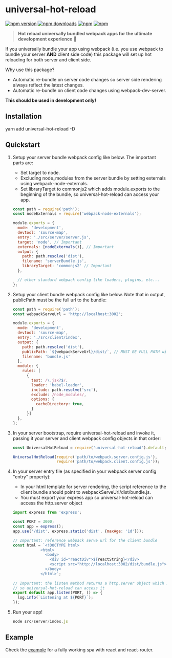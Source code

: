 # universal-hot-reload

[![npm version](https://img.shields.io/npm/v/universal-hot-reload.svg?style=flat-square)](https://www.npmjs.com/package/universal-hot-reload) [![npm downloads](https://img.shields.io/npm/dm/universal-hot-reload.svg?style=flat-square)](https://www.npmjs.com/package/universal-hot-reload) [![npm](https://img.shields.io/npm/dt/universal-hot-reload.svg?style=flat-square)](https://www.npmjs.com/package/universal-hot-reload) [![npm](https://img.shields.io/npm/l/universal-hot-reload.svg?style=flat-square)](https://www.npmjs.com/package/universal-hot-reload) 

> **Hot reload universally bundled webpack apps for the ultimate development experience** :clap:

If you universally bundle your app using webpack (i.e. you use webpack to bundle your server <b>AND</b> client side code) 
this package will set up hot reloading for both server and client side.  

Why use this package?

 * Automatic re-bundle on server code changes so server side rendering always reflect the latest changes.
 * Automatic re-bundle on client code changes using webpack-dev-server.

<b>This should be used in development only!</b>

## Installation

yarn add universal-hot-reload -D

## Quickstart
1. Setup your server bundle webpack config like below. The important parts are:
    * Set target to node.
    * Excluding node_modules from the server bundle by setting externals using webpack-node-externals.
    * Set libraryTarget to commonjs2 which adds module.exports to the beginning of the bundle, so universal-hot-reload can access your app.

    ```javascript
    const path = require('path');
    const nodeExternals = require('webpack-node-externals');
    
    module.exports = {
      mode: 'development',
      devtool: 'source-map',
      entry: './src/server/server.js',
      target: 'node', // Important
      externals: [nodeExternals()], // Important
      output: {
        path: path.resolve('dist'),
        filename: 'serverBundle.js',
        libraryTarget: 'commonjs2' // Important
      },

      // other standard webpack config like loaders, plugins, etc...
    };
    ```
2. Setup your client bundle webpack config like below. Note that in output, publicPath
must be the full url to the bundle:

    ```javascript
    const path = require('path');
    const webpackServeUrl = 'http://localhost:3002';
    
    module.exports = {
      mode: 'development',
      devtool: 'source-map',
      entry: './src/client/index',
      output: {
        path: path.resolve('dist'),
        publicPath: `${webpackServeUrl}/dist/`, // MUST BE FULL PATH with trailing slash!
        filename: 'bundle.js'
      },
      module: {
        rules: [
          {
            test: /\.jsx?$/,
            loader: 'babel-loader',
            include: path.resolve('src'),
            exclude: /node_modules/,
            options: {
              cacheDirectory: true,
            }
          }]
      },
    };
    ```
3. In your server bootstrap, require universal-hot-reload and invoke it, passing it your server and client webpack config objects in that order:

    ```javascript
    const UniversalHotReload = require('universal-hot-reload').default;
   
    UniversalHotReload(require('path/to/webpack.server.config.js'),
                       require('path/to/webpack.client.config.js'));
    ```

4. In your server entry file (as specified in your webpack server config "entry" property):
    * In your html template for server rendering, the script reference to the client bundle should point to webpackServeUrl/dist/bundle.js.
    * You must export your express app so universal-hot-reload can access the http.server object

    ```javascript
    import express from 'express';
    
    const PORT = 3000;
    const app = express();
    app.use('/dist', express.static('dist', {maxAge: '1d'}));

    // Important: reference webpack serve url for the client bundle
    const html = `<!DOCTYPE html>
                <html>
                  <body>
                    <div id="reactDiv">${reactString}</div>
                    <script src="http://localhost:3002/dist/bundle.js"></script>
                  </body>
                </html>`;
                
    // Important: the listen method returns a http.server object which must be default exported
    // so universal-hot-reload can access it
    export default app.listen(PORT, () => {
      log.info(`Listening at ${PORT}`);
    });
    ```

5. Run your app!
    
    ```javascript
    node src/server/index.js
    ```

## Example
Check the [example](https://github.com/yusinto/universal-hot-reload/tree/master/example)
for a fully working spa with react and react-router.
